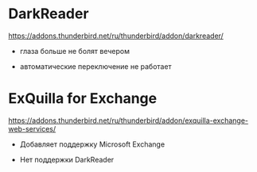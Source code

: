 # DarkReader

https://addons.thunderbird.net/ru/thunderbird/addon/darkreader/

+ глаза больше не болят вечером
- автоматические переключение не работает

# ExQuilla for Exchange

https://addons.thunderbird.net/ru/thunderbird/addon/exquilla-exchange-web-services/

+ Добавляет поддержку Microsoft Exchange
- Нет поддержки DarkReader